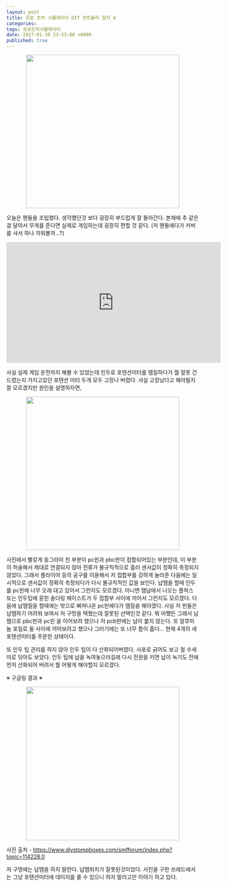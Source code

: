 ```yaml
---
layout: post
title: 유로 트럭 시뮬레이터 DIY 컨트롤러 일지 4
categories:
tags: 유로트럭시뮬레이터
date: 2017-01-30 23:53:00 +0900
published: true
---
```


<center><img src="/assets/photo/2017-01-29 14.14.53.jpg" width="400px"></center>

오늘은 핸들을 조립했다. 생각했던것 보다 굉장히 부드럽게 잘 돌아간다. 본체에 추 같은걸 달아서 무게를 준다면 실제로 게임하는데 굉장히 편할 것 같다. (저 핸들에다가 커버를 사서 하나 끼워볼까...?)

<!-- more -->

<center><iframe width="560" height="315" src="https://www.youtube.com/embed/S3UnWIlso8E" frameborder="0" allowfullscreen></iframe></center>

사실 실제 게임 운전까지 해볼 수 있었는데 인두로 포텐션미터를 땜질하다가 뭘 잘못 건드렸는지 가지고있던 포텐션 미터 두개 모두 고장나 버렸다. 사실 고장났다고 해야될지 잘 모르겠지만 원인을 설명하자면,

<center><img src="/assets/photo/2017-01-30 23.37.16.jpg" width="400px"></center>

사진에서 빨갛게 동그라미 친 부분이 pc핀과 pbc판이 접합되어있는 부분인데, 이 부분이 허술해서 제대로 연결되지 않아 전류가 불규칙적으로 흘러 센서값이 정확히 측정되지 않았다. 그래서 플라이어 등의 공구를 이용해서 저 접합부를 강하게 눌러준 다음에는 일시적으로 센서값이 정확히 측정되다가 다시 불규칙적인 값을 보인다. 납땜을 할때 인두를 pc핀에 너무 오래 대고 있어서 그런지도 모르겠다. 아니면 땜납에서 나오는 플럭스 또는 인두팁에 묻힌 솔더링 페이스트가 두 접합부 사이에 끼어서 그런지도 모르겠다. 다음에 납땜질을 할때에는 밖으로 삐져나온 pc핀에다가 땜질을 해야겠다. 사실 저 핀들은 납땜하기 어려워 보여서 저 구멍을 택했는데 잘못된 선택인것 같다. 뭐 어쨌든 그래서 납땜으로 pbc판과 pc핀 을 이어보려 했으나 저 pcb판에는 납이 붙지 않는다. 또 알루미늄 포일로 둘 사이에 끼어보려고 했으나 그러기에는 또 너무 틈이 좁다... 현재 4개의 새 포텐션미터를 주문한 상태이다.

또 인두 팁 관리를 하지 않아 인두 팁이 다 산화되어버렸다. 사포로 긁어도 보고 철 수세미로 닦아도 보았다. 인두 팁에 납을 녹여놓으라길래 다시 전원을 키면 납이 녹기도 전에 먼저 산화되어 버려서 뭘 어떻게 해야할지 모르겠다.

※ 구글링 결과 ※

<center><img src="/assets/photo/alphapot16x15.jpg" width="400px"></center>

사진 출처 - https://www.diystompboxes.com/smfforum/index.php?topic=114228.0

저 구멍에는 납땜을 하지 말란다. 납땜위치가 잘못된것이었다. 사진을 구한 쓰레드에서는 그냥 포텐션미터에 데미지를 줄 수 있으니 하지 말라고만 이야기 하고 있다.

